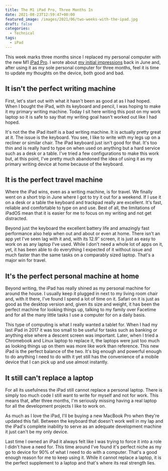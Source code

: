 ```yaml
---
title: The M1 iPad Pro, Three Months In
date: 2021-08-23T12:59:47+00:00
featured_image: /images/2021/06/two-weeks-with-the-ipad.jpg
draft: false
categories:
  - Technical
tags:
  - iPad
---
```


This week marks three months since I replaced my personal computer with the new M1 [iPad Pro][1]. I wrote about [my initial impressions][2] back in June and, after using it as my sole personal computer for three months, feel it is time to update my thoughts on the device, both good and bad.

## It isn't the perfect writing machine

First, let's start out with what it hasn't been as good at as I had hoped. When I bought the iPad, with its keyboard and pencil, I was hoping to make it my primary writing machine. Today I sit here writing this post on my work laptop so it is safe to say that my writing goal hasn't worked out like I had hoped.

It's not the the iPad itself is a bad writing machine. It is actually pretty great at it. The issue is the keyboard. You see, I like to write with my legs up on a recliner or similar chair. The iPad keyboard just isn't good for that. It's too thin and is really hard to type on when used on anything but a hard service such as a desk or a table. I've tried a few configurations to make this work but, at this point, I've pretty much abandoned the idea of using it as my primary writing device at home because of the keyboard.

## It is the perfect travel machine

Where the iPad wins, even as a writing machine, is for travel. We finally went on a short trip in June where I got to try it out for a weekend. If I use it on a desk or a table the keyboard and trackpad really are excellent. It's fast, reliable and comfortable to type on and use. Best of all, the limitations of iPadOS mean that it is easier for me to focus on my writing and not get distracted.

Beyond just the keyboard the excellent battery life and amazingly fast performance also help when out and about or even at home. There isn't an app yet I've seen lag with it and, with its 12.9&#8243; screen, it is just as easy to work on as any laptop I've used. While I don't need a whole lot of apps on it, yet, it has been able to do everything I expected of it without issue and much faster than the same tasks on a comparably sized laptop. That's a major win for travel.

## It's the perfect personal machine at home

Beyond writing, the iPad has really shined as my personal machine for around the house. I usually keep it plugged in next to my living room chair and, with it there, I've found I spend a lot of time on it. Safari on it is just as good as the desktop version and, given its size and weight, it has been the perfect machine for looking things up, talking to my family over Facetime and for all the many little tasks I use a computer for on a daily basis.

This type of computing is what I really wanted a tablet for. When I had my last iPad in 2017 it was too small to be useful for tasks such as banking or anything else where a descent screen was important. Later, when I tried a Chromebook and Linux laptop to replace it, the laptops were just too much as looking things up on them was more like work than reference. This new iPad is the perfect balance of the two. It's big enough and powerful enough to do anything I need to do with it yet still has the convenience of a mobile device that I can pick up and use almost instantly.

## It still can't replace a laptop

For all its usefulness the iPad still cannot replace a personal laptop. There is simply too much code I still want to write for myself and not for work. This means that, after three months, I'm seriously missing having a real laptop for all the development projects I like to work on.

As much as I love the iPad, I'll be buying a new MacBook Pro when they're updated this fall. Between the keyboard that doesn't work well in my lap and the iPad's complete inability to serve as an adequate development machine it just can't be my only device.

Last time I owned an iPad it always felt like I was trying to force it into a role I didn't have a need for. This time around I've found it's perfect niche as my go to device for 90% of what I need to do with a computer. That's a good enough reason for me to keep using it. While it cannot replace a laptop, it is the perfect supplement to a laptop and that's where its real strength lies.

 [1]: https://www.apple.com/ipad-pro/
 [2]: /2021/06/two-weeks-with-the-ipad/